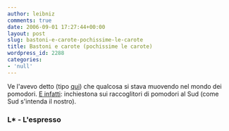 ```yaml
---
author: leibniz
comments: true
date: 2006-09-01 17:27:44+00:00
layout: post
slug: bastoni-e-carote-pochissime-le-carote
title: Bastoni e carote (pochissime le carote)
wordpress_id: 2288
categories:
- 'null'
---
```


Ve l'avevo detto (tipo [qui](http://www.leibniz-blogs.it/archives/2006/08/30/2286)) che qualcosa si stava muovendo nel mondo dei pomodori. [E infatti](http://espresso.repubblica.it/dettaglio/IoschiavoinPuglia/1370307&r): inchiestona sui raccoglitori di pomodori al Sud (come Sud s'intenda il nostro). 

### L* - L'espresso
